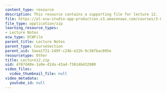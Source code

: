 ```yaml
---
content_type: resource
description: This resource contains a supporting file for lecture 12.
file: https://ol-ocw-studio-app-production.s3.amazonaws.com/courses/3-016-mathematics-for-materials-scientists-and-engineers-fall-2005/4767d40e1a9ed1da43adf3614b432900_Lecture12.zip
file_type: application/zip
learning_resource_types:
- Lecture Notes
ocw_type: OCWFile
parent_title: Lecture Notes
parent_type: CourseSection
parent_uid: 5aea1f21-249f-c24b-e22b-9c38fbac095e
resourcetype: Other
title: Lecture12.zip
uid: 4767d40e-1a9e-d1da-43ad-f3614b432900
video_files:
  video_thumbnail_file: null
video_metadata:
  youtube_id: null
---
```

